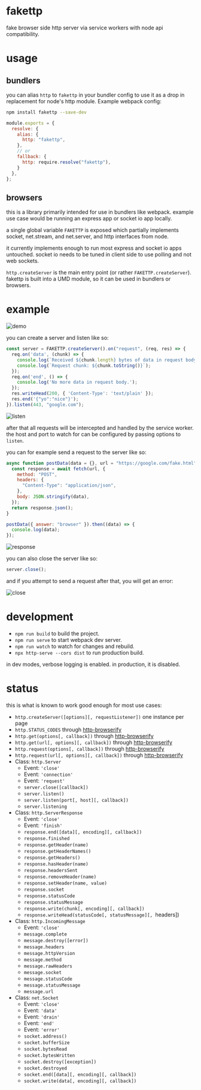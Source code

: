 # fakettp

fake browser side http server via service workers with node api compatibility.

# usage

## bundlers

you can alias `http` to `fakettp` in your bundler config to use it as a drop in
replacement for node's http module. Example webpack config:

```sh
npm install fakettp --save-dev
```

```js
module.exports = {
  resolve: {
    alias: {
      http: "fakettp",
    },
    // or
    fallback: {
      http: require.resolve("fakettp"),
    }
  },
};
```

## browsers

this is a library primarily intended for use in bundlers like webpack.
example use case would be running an express app or socket io app locally.

a single global variable `FAKETTP` is exposed which partially implements socket,
net.stream, and net.server, and http interfaces from node.

it currently implements enough to run most express and socket io apps untouched.
socket io needs to be tuned in client side to use polling and not web sockets.

`http.createServer` is the main entry point (or rather `FAKETTP.createServer`).
fakettp is built into a UMD module, so it can be used in bundlers or browsers.

# example

![demo](./ext/demo.png)

you can create a server and listen like so:

```js
const server = FAKETTP.createServer().on("request", (req, res) => {
  req.on('data', (chunk) => {
    console.log(`Received ${chunk.length} bytes of data in request body.`);
    console.log(`Request chunk: ${chunk.toString()}`);
  });
  req.on('end', () => {
    console.log('No more data in request body.');
  });
  res.writeHead(200, { 'Content-Type': 'text/plain' });
  res.end('{"yo":"nice"}');
}).listen(443, "google.com");
```

![listen](./ext/listen.png)

after that all requests will be intercepted and handled by the service worker.
the host and port to watch for can be configured by passing options to `listen`.

you can for example send a request to the server like so:

```js
async function postData(data = {}, url = "https://google.com/fake.html") {
  const response = await fetch(url, {
    method: "POST",
    headers: {
      "Content-Type": "application/json",
    },
    body: JSON.stringify(data),
  });
  return response.json();
}

postData({ answer: "browser" }).then((data) => {
  console.log(data);
});
```

![response](./ext/response.png)

you can also close the server like so:

```js
server.close();
```

and if you attempt to send a request after that, you will get an error:

![close](./ext/close.png)

# development

- `npm run build` to build the project.
- `npm run serve` to start webpack dev server.
- `npm run watch` to watch for changes and rebuild.
- `npx http-serve --cors dist` to run production build.

in dev modes, verbose logging is enabled. in production, it is disabled.

# status

this is what is known to work good enough for most use cases:

- `http.createServer([options][, requestListener])` one instance per page
- `http.STATUS_CODES` through [http-browserify][1]
- `http.get(options[, callback])` through [http-browserify][1]
- `http.get(url[, options][, callback])` through [http-browserify][1]
- `http.request(options[, callback])` through [http-browserify][1]
- `http.request(url[, options][, callback])` through [http-browserify][1]
- Class: `http.Server`
  - Event: `'close'`
  - Event: `'connection'`
  - Event: `'request'`
  - `server.close([callback])`
  - `server.listen()`
  - `server.listen(port[, host][, callback])`
  - `server.listening`
- Class: `http.ServerResponse`
  - Event: `'close'`
  - Event: `'finish'`
  - `response.end([data][, encoding][, callback])`
  - `response.finished`
  - `response.getHeader(name)`
  - `response.getHeaderNames()`
  - `response.getHeaders()`
  - `response.hasHeader(name)`
  - `response.headersSent`
  - `response.removeHeader(name)`
  - `response.setHeader(name, value)`
  - `response.socket`
  - `response.statusCode`
  - `response.statusMessage`
  - `response.write(chunk[, encoding][, callback])`
  - `response.writeHead(statusCode[, statusMessage][, `headers])
- Class: `http.IncomingMessage`
  - Event: `'close'`
  - `message.complete`
  - `message.destroy([error])`
  - `message.headers`
  - `message.httpVersion`
  - `message.method`
  - `message.rawHeaders`
  - `message.socket`
  - `message.statusCode`
  - `message.statusMessage`
  - `message.url`
- Class: `net.Socket`
  - Event: `'close'`
  - Event: `'data'`
  - Event: `'drain'`
  - Event: `'end'`
  - Event: `'error'`
  - `socket.address()`
  - `socket.bufferSize`
  - `socket.bytesRead`
  - `socket.bytesWritten`
  - `socket.destroy([exception])`
  - `socket.destroyed`
  - `socket.end([data][, encoding][, callback])`
  - `socket.write(data[, encoding][, callback])`

[1]: https://www.npmjs.com/package/http-browserify

